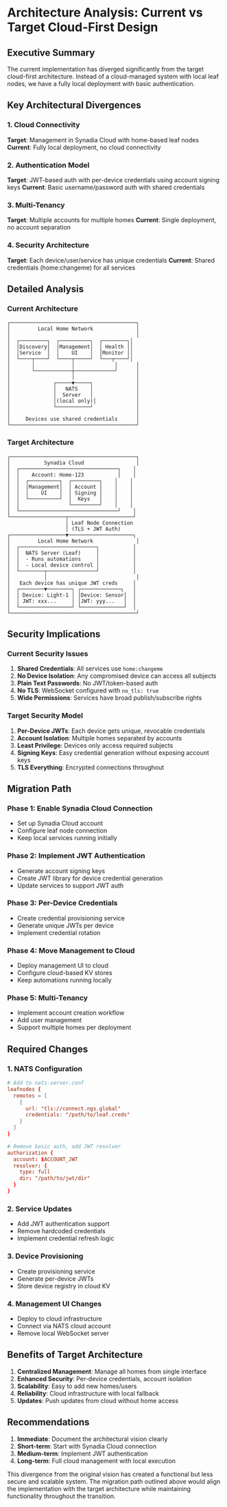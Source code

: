 # Architecture Analysis: Current vs Target Cloud-First Design

## Executive Summary

The current implementation has diverged significantly from the target cloud-first architecture. Instead of a cloud-managed system with local leaf nodes, we have a fully local deployment with basic authentication.

## Key Architectural Divergences

### 1. Cloud Connectivity
**Target**: Management in Synadia Cloud with home-based leaf nodes
**Current**: Fully local deployment, no cloud connectivity

### 2. Authentication Model
**Target**: JWT-based auth with per-device credentials using account signing keys
**Current**: Basic username/password auth with shared credentials

### 3. Multi-Tenancy
**Target**: Multiple accounts for multiple homes
**Current**: Single deployment, no account separation

### 4. Security Architecture
**Target**: Each device/user/service has unique credentials
**Current**: Shared credentials (home:changeme) for all services

## Detailed Analysis

### Current Architecture

```
┌─────────────────────────────────────────┐
│         Local Home Network              │
│                                         │
│  ┌─────────┐  ┌──────────┐  ┌────────┐│
│  │Discovery│  │Management│  │ Health ││
│  │Service  │  │    UI    │  │Monitor ││
│  └────┬────┘  └────┬─────┘  └───┬────┘│
│       │            │             │      │
│       └────────────┼─────────────┘      │
│                    │                    │
│              ┌─────▼─────┐              │
│              │   NATS    │              │
│              │  Server   │              │
│              │(local only)│             │
│              └───────────┘              │
│                                         │
│     Devices use shared credentials      │
└─────────────────────────────────────────┘
```

### Target Architecture

```
┌─────────────────────────────────────────┐
│           Synadia Cloud                 │
│  ┌────────────────────────────────┐    │
│  │    Account: Home-123           │    │
│  │  ┌──────────┐  ┌─────────┐    │    │
│  │  │Management│  │ Account │    │    │
│  │  │    UI    │  │ Signing │    │    │
│  │  └──────────┘  │  Keys   │    │    │
│  │                └─────────┘    │    │
│  └────────────────────────────────┘    │
└──────────────────┬─────────────────────┘
                   │ Leaf Node Connection
                   │ (TLS + JWT Auth)
┌──────────────────▼─────────────────────┐
│         Local Home Network              │
│  ┌─────────────────────────┐           │
│  │  NATS Server (Leaf)     │           │
│  │  - Runs automations     │           │
│  │  - Local device control │           │
│  └────────┬────────────────┘           │
│           │                             │
│   Each device has unique JWT creds     │
│  ┌────────▼────────┐ ┌─────────────┐   │
│  │ Device: Light-1 │ │Device: Sensor│  │
│  │ JWT: xxx...     │ │JWT: yyy...   │  │
│  └─────────────────┘ └──────────────┘  │
└─────────────────────────────────────────┘
```

## Security Implications

### Current Security Issues
1. **Shared Credentials**: All services use `home:changeme`
2. **No Device Isolation**: Any compromised device can access all subjects
3. **Plain Text Passwords**: No JWT/token-based auth
4. **No TLS**: WebSocket configured with `no_tls: true`
5. **Wide Permissions**: Services have broad publish/subscribe rights

### Target Security Model
1. **Per-Device JWTs**: Each device gets unique, revocable credentials
2. **Account Isolation**: Multiple homes separated by accounts
3. **Least Privilege**: Devices only access required subjects
4. **Signing Keys**: Easy credential generation without exposing account keys
5. **TLS Everything**: Encrypted connections throughout

## Migration Path

### Phase 1: Enable Synadia Cloud Connection
- Set up Synadia Cloud account
- Configure leaf node connection
- Keep local services running initially

### Phase 2: Implement JWT Authentication
- Generate account signing keys
- Create JWT library for device credential generation
- Update services to support JWT auth

### Phase 3: Per-Device Credentials
- Create credential provisioning service
- Generate unique JWTs per device
- Implement credential rotation

### Phase 4: Move Management to Cloud
- Deploy management UI to cloud
- Configure cloud-based KV stores
- Keep automations running locally

### Phase 5: Multi-Tenancy
- Implement account creation workflow
- Add user management
- Support multiple homes per deployment

## Required Changes

### 1. NATS Configuration
```conf
# Add to nats-server.conf
leafnodes {
  remotes = [
    {
      url: "tls://connect.ngs.global"
      credentials: "/path/to/leaf.creds"
    }
  ]
}

# Remove basic auth, add JWT resolver
authorization {
  account: $ACCOUNT_JWT
  resolver: {
    type: full
    dir: "/path/to/jwt/dir"
  }
}
```

### 2. Service Updates
- Add JWT authentication support
- Remove hardcoded credentials
- Implement credential refresh logic

### 3. Device Provisioning
- Create provisioning service
- Generate per-device JWTs
- Store device registry in cloud KV

### 4. Management UI Changes
- Deploy to cloud infrastructure
- Connect via NATS cloud account
- Remove local WebSocket server

## Benefits of Target Architecture

1. **Centralized Management**: Manage all homes from single interface
2. **Enhanced Security**: Per-device credentials, account isolation
3. **Scalability**: Easy to add new homes/users
4. **Reliability**: Cloud infrastructure with local fallback
5. **Updates**: Push updates from cloud without home access

## Recommendations

1. **Immediate**: Document the architectural vision clearly
2. **Short-term**: Start with Synadia Cloud connection
3. **Medium-term**: Implement JWT authentication
4. **Long-term**: Full cloud management with local execution

This divergence from the original vision has created a functional but less secure and scalable system. The migration path outlined above would align the implementation with the target architecture while maintaining functionality throughout the transition.